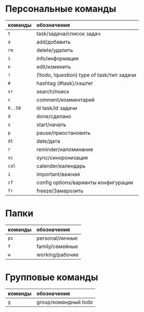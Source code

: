 # Персональные команды

|команды      | обозначения                     |
|-------------|:--------------------------------|
|`t`|task/задача/список задач                   |
|`a`|add/добавить                               |
|`rm`|delete/удалить                            |
|`i`|info/информация                            |
|`e`|edit/изменить                              |
|`!`|(!todo, !question) type of task/тип задачи |
|`#`|hashtag (#task)/хэштег                     |
|`sr`|search/поиск                              |
|`c`|comment/комментарий                        |
|`0..50`|id task/id задачи                      |
|`d`|done/сделано                               |
|`s`|start/начать                               |
|`p`|pause/приостановить                        |
|`dt`|date/дата                                 |
|`r`|reminder/напоминание                       |
|`sc`|sync/синхронизация                        |
|`cal`|calender/календарь                       |
|`i`|important/важная                           |
|`cf`|config options/варианты конфигурации      |
|`fr`|freeze/Замарозить                         |
                             


# Папки

|команды      | обозначения                     |
|-------------|:--------------------------------|
|`ps`|personal/личные                           |
|`f`|family/семейные                            | 
|`w`|working/рабочие                            |


# Групповые команды

|команды      | обозначения                     |
|-------------|:--------------------------------|
|`g`|group/командный todo                       |
